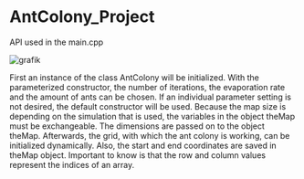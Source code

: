 # AntColony_Project

API used in the main.cpp

![grafik](https://github.com/elawy/AntColony_Project/assets/48498386/54f7f3dc-0ca4-4eb5-ad0e-47b1fda63209)

First an instance of the class AntColony will be initialized. With the parameterized constructor, the 
number of iterations, the evaporation rate and the amount of ants can be chosen. If an individual 
parameter setting is not desired, the default constructor will be used.
Because the map size is depending on the simulation that is used, the variables in the object theMap
must be exchangeable. The dimensions are passed on to the object theMap. Afterwards, the grid, with 
which the ant colony is working, can be initialized dynamically.
Also, the start and end coordinates are saved in theMap object. Important to know is that the row and 
column values represent the indices of an array.

